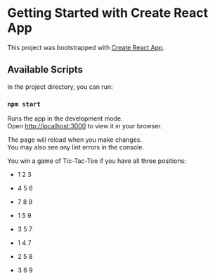 # Getting Started with Create React App

This project was bootstrapped with [Create React App](https://github.com/facebook/create-react-app).

## Available Scripts

In the project directory, you can run:

### `npm start`

Runs the app in the development mode.\
Open [http://localhost:3000](http://localhost:3000) to view it in your browser.

The page will reload when you make changes.\
You may also see any lint errors in the console.

You win a game of Tic-Tac-Toe if you have all three positions:
 - 1 2 3
 - 4 5 6
 - 7 8 9

 - 1 5 9
 - 3 5 7
 
 - 1 4 7
 - 2 5 8
 - 3 6 9


